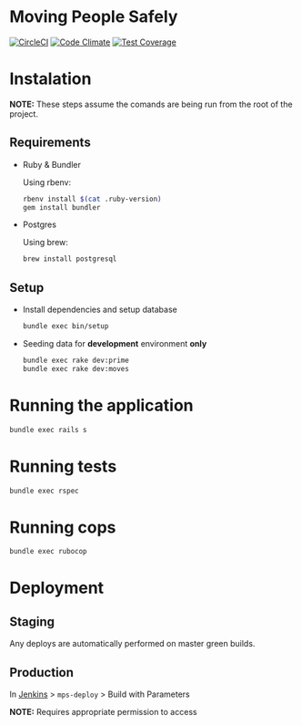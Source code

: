 # Moving People Safely

[![CircleCI](https://circleci.com/gh/ministryofjustice/moving-people-safely.svg?style=svg)](https://circleci.com/gh/ministryofjustice/moving-people-safely) [![Code Climate](https://codeclimate.com/github/ministryofjustice/moving-people-safely/badges/gpa.svg)](https://codeclimate.com/github/ministryofjustice/moving-people-safely) [![Test Coverage](https://codeclimate.com/github/ministryofjustice/moving-people-safely/badges/coverage.svg)](https://codeclimate.com/github/ministryofjustice/moving-people-safely/coverage)

# Instalation

**NOTE:** These steps assume the comands are being run from the root of the project.

## Requirements

* Ruby & Bundler

  Using rbenv:
  
  ```bash
  rbenv install $(cat .ruby-version)
  gem install bundler
  ```

* Postgres

  Using brew:

  ```bash
  brew install postgresql
  ```
  
## Setup

* Install dependencies and setup database

  ```bash
  bundle exec bin/setup
  ```

* Seeding data for **development** environment **only**

   ```bash
   bundle exec rake dev:prime
   bundle exec rake dev:moves
   ```
   
# Running the application

  ```bash
  bundle exec rails s
  ```
  
# Running tests

  ```bash
  bundle exec rspec
  ```
  
# Running cops

  ```bash
  bundle exec rubocop
  ```
  
# Deployment

## Staging

Any deploys are automatically performed on master green builds.

## Production

In [Jenkins](https://ci.service.dsd.io/view/MPS/) > `mps-deploy` > Build with Parameters

**NOTE:** Requires appropriate permission to access
